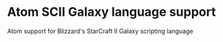 # Atom SCII Galaxy language support

Atom support for Blizzard's StarCraft II Galaxy scripting language 
